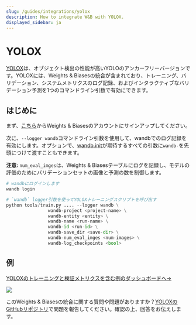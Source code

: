 ```yaml
---
slug: /guides/integrations/yolox
description: How to integrate W&B with YOLOX.
displayed_sidebar: ja
---
```


# YOLOX

[YOLOX](https://github.com/Megvii-BaseDetection/YOLOX)は、オブジェクト検出の性能が高いYOLOのアンカーフリーバージョンです。YOLOXには、Weights & Biasesの統合が含まれており、トレーニング、バリデーション、システムメトリクスのログ記録、およびインタラクティブなバリデーション予測を1つのコマンドライン引数で有効にできます。

## はじめに

まず、[こちら](https://wandb.ai/site)からWeights & Biasesのアカウントにサインアップしてください。

次に、`--logger wandb`コマンドライン引数を使用して、wandbでのログ記録を有効にします。オプションで、[wandb.init](../../track/launch.md)が期待するすべての引数に`wandb-`を先頭につけて渡すこともできます。

**注意:** `num_eval_imges`は、Weights & Biasesテーブルにログを記録し、モデルの評価のためにバリデーションセットの画像と予測の数を制御します。

```python
# wandbにログインします
wandb login

# `wandb` logger引数を使ってYOLOXトレーニングスクリプトを呼び出す
python tools/train.py .... --logger wandb \
                wandb-project <project-name> \
                wandb-entity <entity> \
                wandb-name <run-name> \
                wandb-id <run-id> \
                wandb-save_dir <save-dir> \
                wandb-num_eval_imges <num-images> \
                wandb-log_checkpoints <bool>
```
## 例

[YOLOXのトレーニングと検証メトリクスを含む例のダッシュボードへ->](https://wandb.ai/manan-goel/yolox-nano/runs/3pzfeom)

![](/images/integrations/yolox_example_dashboard.png)

このWeights & Biasesの統合に関する質問や問題がありますか？[YOLOXのGitHubリポジトリ](https://github.com/Megvii-BaseDetection/YOLOX)で問題を報告してください。確認の上、回答をお伝えします。